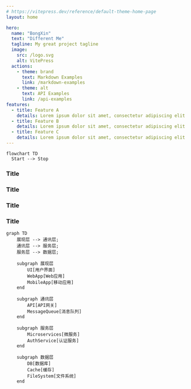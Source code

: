 ```yaml
---
# https://vitepress.dev/reference/default-theme-home-page
layout: home

hero:
  name: "BongXin"
  text: "Different Me"
  tagline: My great project tagline
  image:
    src: /logo.svg
    alt: VitePress
  actions:
    - theme: brand
      text: Markdown Examples
      link: /markdown-examples
    - theme: alt
      text: API Examples
      link: /api-examples
features:
  - title: Feature A
    details: Lorem ipsum dolor sit amet, consectetur adipiscing elit
  - title: Feature B
    details: Lorem ipsum dolor sit amet, consectetur adipiscing elit
  - title: Feature C
    details: Lorem ipsum dolor sit amet, consectetur adipiscing elit
---
```


```mermaid
flowchart TD
  Start --> Stop
```
### Title <Badge type="info" text="default" />
### Title <Badge type="tip" text="^1.9.0" />
### Title <Badge type="warning" text="beta" />
### Title <Badge type="danger" text="caution" />

```mermaid
graph TD
    展现层 --> 通讯层;
    通讯层 --> 服务层;
    服务层 --> 数据层;

    subgraph 展现层
        UI[用户界面]
        WebApp[Web应用]
        MobileApp[移动应用]
    end

    subgraph 通讯层
        API[API网关]
        MessageQueue[消息队列]
    end

    subgraph 服务层
        Microservices[微服务]
        AuthService[认证服务]
    end

    subgraph 数据层
        DB[数据库]
        Cache[缓存]
        FileSystem[文件系统]
    end

```